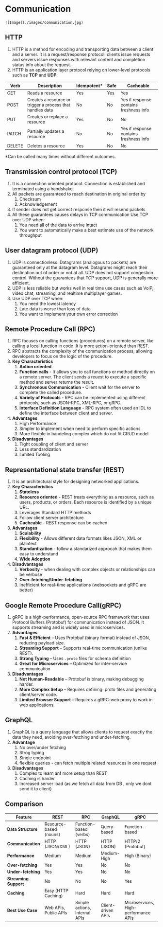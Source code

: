 # **Communication**

    ![Image](./images/communication.jpg)

## **HTTP**

1. HTTP is a method for encoding and transporting data between a client and a server. It is a request/response protocol: clients issue requests and servers issue responses with relevant content and completion status info about the request.
2. HTTP is an application layer protocol relying on lower-level protocols such as **TCP** and **UDP**.

| Verb   | Description                                               | Idempotent\* | Safe | Cacheable                               |
| ------ | --------------------------------------------------------- | ------------ | ---- | --------------------------------------- |
| GET    | Reads a resource                                          | Yes          | Yes  | Yes                                     |
| POST   | Creates a resource or trigger a process that handles data | No           | No   | Yes if response contains freshness info |
| PUT    | Creates or replace a resource                             | Yes          | No   | No                                      |
| PATCH  | Partially updates a resource                              | No           | No   | Yes if response contains freshness info |
| DELETE | Deletes a resource                                        | Yes          | No   | No                                      |

\*Can be called many times without different outcomes.

## Transmission control protocol (TCP)

1. It is a connection oriented protocol. Connection is established and terminated using a handshake.
2. All packets are guaranteed to reach destination in original order by
   1. Checksum
   2. Acknowledgement
3. If sender does not get correct response then it will resend packets
4. All these guarantees causes delays in TCP communication
   Use TCP over UDP when:
   1. You need all of the data to arrive intact
   2. You want to automatically make a best estimate use of the network throughput

## User datagram protocol (UDP)

1. UDP is connectionless. Datagrams (analogous to packets) are guaranteed only at the datagram level. Datagrams might reach their destination out of order or not at all. UDP does not support congestion control. Without the guarantees that TCP support, UDP is generally more efficient.
2. UDP is less reliable but works well in real time use cases such as VoIP, video chat, streaming, and realtime multiplayer games.
3. Use UDP over TCP when:
   1. You need the lowest latency
   2. Late data is worse than loss of data
   3. You want to implement your own error correction

## Remote Procedure Call (RPC)

1. RPC focuses on calling functions (procedures) on a remote server, like calling a local function in code. It is more action-oriented than REST.
2. RPC abstracts the complexity of the communication process, allowing developers to focus on the logic of the procedure.
3. **Key Characteristics**
   1. **Action oriented**
   2. **Function calls** - It allows you to call functions or method directly on a remote server. The client sends a reuest to execute a specific method and server returns the result.
   3. **Synchronous Communication** - Client wait for the server to complete the called procedure.
   4. **Variety of Protocols** - RPC can be implemented using different protocols, such as JSON-RPC, XML-RPC, or gRPC.
   5. **Interface Definition Language** - RPC system often used an IDL to define the interface between client and server.
4. **Advantages**
   1. High Performance
   2. Simpler to implement when need to perform specific actions
   3. More flexible in handeling complex which do not fit CRUD model
5. **Disadvantages**
   1. Tight coupling of client and server
   2. Less standardization
   3. Limited Tooling

## Representational state transfer (REST)

1. It is an architectural style for designing networked applications.
2. **Key Characteristics**
   1. **Stateless**
   2. **Resource oriented** - REST treats everything as a resource, such as users, products, or orders. Each resource is identified by a unique URL.
   3. Leverages Standard HTTP methods
   4. Follow client server architecture
   5. **Cacheable** - REST response can be cached
3. **Advantages**
   1. **Scalability**
   2. **Flexibility** - Allows different data formats likes JSON, XML or plaintext
   3. **Standardization** - follow a standarized approcah that makes them easy to understand
   4. **Wide Adoption**
4. **Disadvantages**
   1. **Verbosity** - when dealing with complex objects or relationships can be verbose
   2. **Over-fetching/Under-fetching**
   3. Inefficient for real-time applications (websockets and gRPC are better)

## Google Remote Procedure Call(gRPC)

1. gRPC is a high-performance, open-source RPC framework that uses Protocol Buffers (Protobuf) for communication instead of JSON. It supports streaming and is widely used in microservices.
2. **Advantages**
   1. **Fast & Efficient** – Uses Protobuf (binary format) instead of JSON, reducing payload size.
   2. **Streaming Support** – Supports real-time communication (unlike REST).
   3. **Strong Typing** – Uses `.proto` files for schema definition
   4. **Great for Microservices** – Optimized for inter-service communication
3. **Disadvantages**
   1. **Not Human-Readable** – Protobuf is binary, making debugging harder.
   2. **More Complex Setup** – Requires defining .proto files and generating client/server code.
   3. **Limited Browser Support** – Requires a gRPC-web proxy to work in web applications.

## GraphQL

1. GraphQL is a query language that allows clients to request exactly the data they need, avoiding over-fetching and under-fetching.
2. **Advantage**
   1. No over/under fetching
   2. Strog typing
   3. Single endpoint
   4. flexible queries - can fetch multiple related resources in one request
3. **Disadvantages**
   1. Complex to learn anf more setup than REST
   2. Caching is harder
   3. Increased server load (as we fetch all data from DB , only we dont send it to client)

## Comparison

| Feature               | REST                   | RPC                           | GraphQL            | gRPC                                 |
| --------------------- | ---------------------- | ----------------------------- | ------------------ | ------------------------------------ |
| **Data Structure**    | Resource-based (nouns) | Function-based (verbs)        | Query-based        | Function-based                       |
| **Communication**     | HTTP (JSON/XML)        | HTTP (JSON)                   | HTTP (JSON)        | HTTP/2 (Protobuf)                    |
| **Performance**       | Medium                 | Medium                        | Medium-High        | High (Binary)                        |
| **Over-fetching**     | Yes                    | Yes                           | No                 | No                                   |
| **Under-fetching**    | Yes                    | Yes                           | No                 | No                                   |
| **Streaming Support** | No                     | No                            | No                 | Yes                                  |
| **Caching**           | Easy (HTTP Caching)    | Hard                          | Hard               | Hard                                 |
| **Best Use Case**     | Web APIs, Public APIs  | Simple actions, Internal APIs | Client-driven APIs | Microservices, High-performance APIs |
